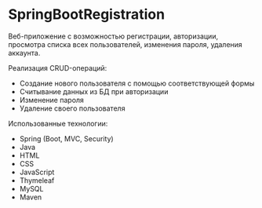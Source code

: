 # SpringBootRegistration
Веб-приложение с возможностью регистрации, авторизации, просмотра списка всех пользователей, изменения пароля, удаления аккаунта.

Реализация CRUD-операций:
  - Создание нового пользователя с помощью соответствующей формы
  - Считывание данных из БД при авторизации
  - Изменение пароля
  - Удаление своего пользователя

Использованные технологии:
  - Spring (Boot, MVC, Security)
  - Java
  - HTML
  - CSS
  - JavaScript
  - Thymeleaf
  - MySQL
  - Maven
